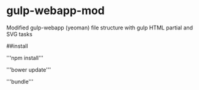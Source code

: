 gulp-webapp-mod
===============

Modified gulp-webapp (yeoman) file structure with gulp HTML partial and SVG tasks


##install


'''npm install'''


'''bower update'''


'''bundle'''
